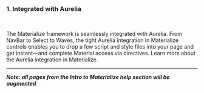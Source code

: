 <br>

### 1. Integrated with Aurelia

<br>

The Materialize framework is seamlessly integrated with Aurelia. From NavBar to Select to Waves, the tight Aurelia integration in Materialize controls enables you to drop a few script and style files into your page and get instant—and complete Material access via directives. Learn more about the Aurelia integration in Materialize.

* * *
***Note: all pages from the Intro to Materialize help section will be augmented***
